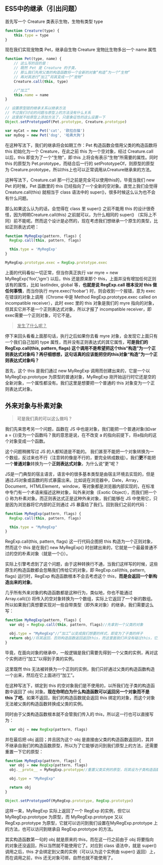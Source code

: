 ## ES5中的继承（引出问题）

首先写一个 Creature 类表示生物，生物有类型 type

```js
function Creature(type) {
    this.type = type
} 
```

现在我们实现宠物类 Pet，继承自生物 Creature 宠物比生物多出一个 name 属性

```js
function Pet(type, name) {
    // 这么写的目的是：
    // 既然 Pet 是 Creature 的子类，
    // 那么我们先用父类的构造函数将一个全新的对象“构造”为一个“生物”
    // 再对其进行“加工”将其变成一个“宠物”
    Creature.call(this, type)

    //“加工”
    this.name = name
}

// 设置原型链的继承关系以继承方法
// 不过我们讨论的问题与原型上的方法没有什么关系
// 这里就不给原型上添加方法了，只是象征性的这么设置一下
Object.setPrototypeOf(Pet.prototype, Creature.prototype)

var myCat = new Pet('cat', '欧拉白猫')
var myDog = new Pet('dog', '哈弗大狗')
```

在这种写法下，我们的继承将会如期工作：Pet 构造函数会借用父类的构造函数将 this 初始化为一个 Creature，在此之前 this 为一个空对象，经过 Creature.call 以后，this 即变为了一个“生物”，即 this 上将会有表示“生物”所需要的属性。同时 this 的原型为 Pet.prototype，而结合后一行的 setPrototypeOf，则原型的原型为 Creature.prototype，所以this上也可以正常调用从Creature继承来的方法。

这种写法下，Creature.call 那一行之前是完全可以使用this的，毕竟当我们 new Pet 的时候，Pet 函数里的 this 已经指向了一个全新的空对象。直觉上我们会觉得 Creature.call(this) 就相当于 class 语法中的 super()，很多时候这么认为也不会有什么问题。

那么如果这么认为的话，会觉得在 class 里 super() 之前不能用 this 的设计很奇怪，因为明明Creature.call(this) 之前就可以，为什么相同的 super() （实际上不同）前不能呢。然而这个设计是必然的，现在考虑我们想继承一个原生的类型，比如正则表达式吧：

```js
function MyRegExp(pattern, flags) {
  RegExp.call(this, pattern, flags)

  this.type = 'MyRegExp'
}

MyRegExp.prototype.exec = RegExp.prototype.exec
```

上面的代码看似一切正常，但当你真正执行 var myre = new MyRegExp('foo','igm') 以后，this 还是原来那个 this，上面并没有增加任何正则该有的属性，比如 lastIndex, global 等，**也就是说 RegExp.call 根本没对 this 做任何事情**，而当你执行 myre.exec('foobar') 时，则会收到一个报错，意为 exec 在错误的对象上调用（Chrome 中是 Method RegExp.prototype.exec called on incompatible receiver），此时 exec 里的 this 对象是我们的 myre 指向的对象，但其实它并不是一个正则表达式对象，所以才报了 incompatible receiver，即exec需要一个正则对象，可它不是。

>  <u>发生了什么呢？</u>

停下来回头看看上面那句话，执行之后如果你去看 myre 对象，会发现它上面只有一个我们自己加的 type 属性，而并没有正则表达式的其它属性，**可是我们的 RegExp.call(this, pattern, flags) 这个调用不是希望把这个this“构造”为一个正则表达式对象吗？再仔细想想，这句话真的应该能把空的this对象“构造”为一个正则表达式对象吗？**

首先，这个 this 是我们通过 new MyRegExp 调用而创建出来的，它是一个以 MyRegExp.prototype 为原型的普通对象，MyRegExp 刚开始运行时它还是空的全新对象，一个属性都没有。我们这里是想要把一个普通的 this 对象变为一个正则表达式对象。

## 外来对象与朴素对象

> 可是我们真的可以这么做吗？

我们先来思考另一个问题，函数在 JS 中也是对象，我们能把一个普通对象(如var a = {})变为一个函数吗？我的意思是说，在不改变 a 的指向前提下，将a指向的这个对象变成一个函数。

这个问题稍微写过 JS 的人都知道是不能的。 我们甚至不能把一个对象转换为一个数组，反过来也不行（注意转的像是不行的，要完全转成数组）。我们**更**不能把一个**普通对象**转换为一个**正则表达式对象**，为什么说“更”呢？

JS是一门典型的宿主语言，语言中的很多基本类型是由宿主环境去实现的，但是通过JS对象或函数的形式暴露出来。比如说在浏览器中，Date，Array，Document，HTMLElement，window，等对象都是浏览器内部实现的，在标准中专门有一个术语来描述这种对象，叫外来对象（Exotic Object），而我们把一个 {} 称为朴素对象。而正则表达式正是这种外来对象，我们能够在 JS 中使用它，只是因为浏览器将它内部的正则通过 JS 暴露给了我们。回到我们之前的代码：

```js
function MyRegExp(pattern, flags) {
  RegExp.call(this, pattern, flags)

  this.type = "MyRegExp"
}
```

RegExp.call(this, pattern, flags) 这一行代码企图把 this 构造为一个正则对象，然而这个 this 是在我们 new MyRegExp() 时创建出来的，它就是一个最最普通不过的空的朴素对象（就是一个{}）。

实际上引擎考虑到了这个问题，由于这种转换行不通，当我们这样写的时候，这些原生的构造函数都会忽略我们传给它的对象，即 RegExp.call(this, pattern, flags) 运行时，RegExp 构造函数根本不会去考虑这个 this，**而是会返回一个新构造出来的对象**。

几乎所有外来对象的构造函数都是这种行为，类似地，你也不能通过 Array.call({}) 将传入的空对象转换为一个数组，实际上它返回了一个新的数组。所以如果我们真想要实现对一些自带类型（即外来对象）的继承，我们需要这么写：

```js
function MyRegExp(pattern, flags) {
  var obj = RegExp.call(this, pattern, flags)//先拿到一个父类的对象

  obj.type = "MyRegExp"//“加工”以变成我们想要的样式，即变为了子类的样子
  return obj//将其返回，否则构造函数返回返回this，而这里面我们并没有碰过this，它还是个空对象
}
```

毕竟，在面向对象的继承中，一般逻辑是我们需要先得到一个父类的实例，再对这个实例进行“加工”以得到子类的实例。

这里既然 this 无法被转换为一个正则的实例，我们只好通过父类的构造函数构造一个出来，然后在它上面进行“加工”。

在这种写法下，绑定到 this 的空对象我们是不使用的，以所我们在子类的构造函数中返回了 obj 对象。**现在你明白为什么构造函数可以返回另一个对象而不是 this 了吧**。如果不返回，我们的构造函数就会返回 this 绑定的对象，而这个对象无法被父类的构造函数转换成父类的实例。

同时由于父类构造函数根本就不会管我们传入的 this，所以这一行也可以直接写为：

```js
  var obj = new RegExp(pattern, flags)
```

并在最后把 obj 返回；并且因为这个 obj 是直接由父类的构造函数返回的，其并不继承自我们的构造函数原型，所以为了它能够访问到我们原型上的方法，还需要重置一下它的原型：

```js
function MyRegExp(pattern, flags) {
  var obj = new RegExp(pattern, flags)
  obj.__proto__ = MyRegExp.prototype//重置父类实例的原型，将其设为子类构造函数的prototype

  obj.type = "MyRegExp"

  return obj
}

Object.setPrototypeOf(MyRegExp.prototype, RegExp.prototype)
```

这样一来，MyRegExp 实际上返回了一个 RegExp 的实例，但它以MyRegExp.prototype 为原型，而 MyRegExp.prototype 又以RegExp.prototype 为原型，它就可以访问到我们设置在MyRegExp.prototype 上的方法，也可以访问到继承自 RegExp.prototype 的方法。

其实构造函数第一句的 obj 就是原来的 this，而在这一行之前由于 obj 将要指向的对象还没返回，所以当然就不能使用它了。对应到 class 语法中，就是 super() 调用之后，this 才会绑定到父类的实例（可以认为这个实例由 super() 返回）上，而在调用之前，this 还无对象可绑，自然也就不能使用了。
